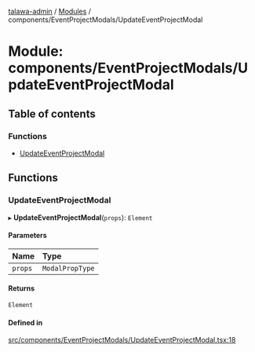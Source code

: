 [talawa-admin](../README.md) / [Modules](../modules.md) / components/EventProjectModals/UpdateEventProjectModal

# Module: components/EventProjectModals/UpdateEventProjectModal

## Table of contents

### Functions

- [UpdateEventProjectModal](components_EventProjectModals_UpdateEventProjectModal.md#updateeventprojectmodal)

## Functions

### UpdateEventProjectModal

▸ **UpdateEventProjectModal**(`props`): `Element`

#### Parameters

| Name | Type |
| :------ | :------ |
| `props` | `ModalPropType` |

#### Returns

`Element`

#### Defined in

[src/components/EventProjectModals/UpdateEventProjectModal.tsx:18](https://github.com/chandel-aman/talawa-admin/blob/8321f36/src/components/EventProjectModals/UpdateEventProjectModal.tsx#L18)
